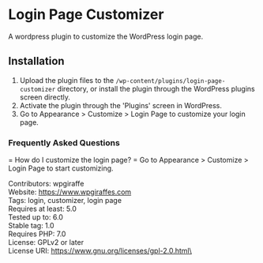 # Login Page Customizer

A wordpress plugin to customize the WordPress login page.

## Installation

1. Upload the plugin files to the `/wp-content/plugins/login-page-customizer` directory, or install the plugin through the WordPress plugins screen directly.
2. Activate the plugin through the 'Plugins' screen in WordPress.
3. Go to Appearance > Customize > Login Page to customize your login page.

### Frequently Asked Questions

= How do I customize the login page? =
Go to Appearance > Customize > Login Page to start customizing.

Contributors: wpgiraffe\
Website: https://www.wpgiraffes.com \
Tags: login, customizer, login page\
Requires at least: 5.0\
Tested up to: 6.0\
Stable tag: 1.0\
Requires PHP: 7.0\
License: GPLv2 or later\
License URI: https://www.gnu.org/licenses/gpl-2.0.html\
